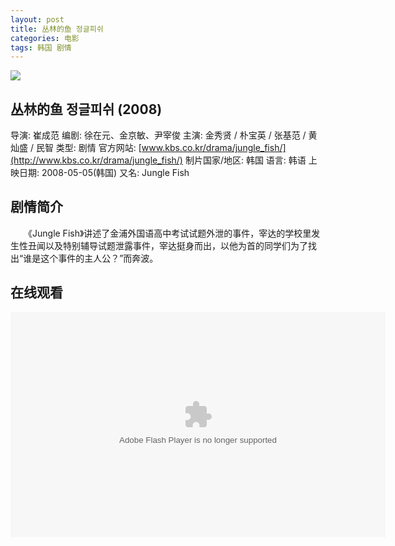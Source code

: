 ```yaml
---
layout: post
title: 丛林的鱼 정글피쉬
categories: 电影
tags: 韩国 剧情
---
```


[![](http://i3.piimg.com/0305188fe1804e5dt.jpg)](http://i3.piimg.com/0305188fe1804e5d.jpg)

## 丛林的鱼 정글피쉬 (2008)
导演: 崔成范
编剧: 徐在元、金京敏、尹宰俊
主演: 金秀贤 / 朴宝英 / 张基范 / 黄灿盛 / 民智
类型: 剧情
官方网站: [www.kbs.co.kr/drama/jungle_fish/](http://www.kbs.co.kr/drama/jungle_fish/)
制片国家/地区: 韩国
语言: 韩语
上映日期: 2008-05-05(韩国)
又名: Jungle Fish

## 剧情简介
　　《Jungle Fish》讲述了金浦外国语高中考试试题外泄的事件，宰达的学校里发生性丑闻以及特别辅导试题泄露事件，宰达挺身而出，以他为首的同学们为了找出“谁是这个事件的主人公？”而奔波。

## 在线观看
<embed width=600 height=360 wmode="Transparent" allowfullscreen="true" allowscriptaccess="always" quality="high" src="http://share.vrs.sohu.com/2237441/v.swf&topBar=1&autoplay=false&plid=8384083&pub_catecode=0&from=page" type="application/x-shockwave-flash" />
